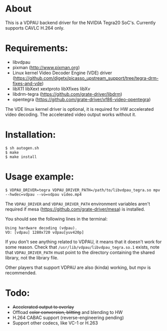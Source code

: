 # About

This is a VDPAU backend driver for the NVIDIA Tegra20 SoC's. Currently
supports CAVLC H.264 only.

# Requirements:

* libvdpau
* pixman (http://www.pixman.org)
* Linux kernel Video Decoder Engine (VDE) driver (https://github.com/digetx/picasso_upstream_support/tree/tegra-drm-fixes-and-vde)
* libX11 libXext xextproto libXfixes libXv
* libdrm-tegra (https://github.com/grate-driver/libdrm)
* opentegra (https://github.com/grate-driver/xf86-video-opentegra)

The VDE linux kernel driver is optional, it is required for HW accelerated video decoding. The accelerated video output works without it.

# Installation:
```
$ sh autogen.sh
$ make
$ make install
```

# Usage example:

```
$ VDPAU_DRIVER=tegra VDPAU_DRIVER_PATH=/path/to/libvdpau_tegra.so mpv --hwdec=vdpau --vo=vdpau video.mp4
```

The `VDPAU_DRIVER` and `VDPAU_DRIVER_PATH` environment variables aren't required if mesa (https://github.com/grate-driver/mesa) is installed.

You should see the following lines in the terminal:
```
Using hardware decoding (vdpau).
VO: [vdpau] 1280x720 vdpau[yuv420p]
```
If you don't see anything related to VDPAU, it means that it doesn't work for some reason. Check that `/usr/lib/vdpau/libvdpau_tegra.so.1` exists, note that `VDPAU_DRIVER_PATH` must point to the directory containing the shared library, not the library file.

Other players that support VDPAU are also (kinda) working, but mpv is recommended.

# Todo:

* ~~Accelerated output to overlay~~
* Offload ~~color conversion, blitting~~ and blending to HW
* H.264 CABAC support (reverse-engineering pending)
* Support other codecs, like VC-1 or H.263
